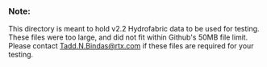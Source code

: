 ### Note:
This directory is meant to hold v2.2 Hydrofabric data to be used for testing. These files were too large, and did not fit within Github's 50MB file limit. Please contact Tadd.N.Bindas@rtx.com if these files are required for your testing. 
